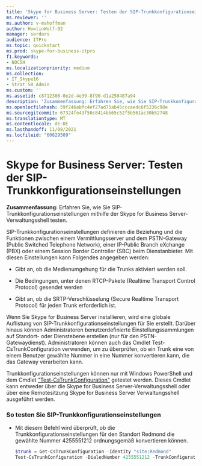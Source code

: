 ```yaml
---
title: 'Skype for Business Server: Testen der SIP-Trunkkonfigurationseinstellungen'
ms.reviewer: ''
ms.author: v-mahoffman
author: HowlinWolf-92
manager: serdars
audience: ITPro
ms.topic: quickstart
ms.prod: skype-for-business-itpro
f1.keywords:
- NOCSH
ms.localizationpriority: medium
ms.collection:
- IT_Skype16
- Strat_SB_Admin
ms.custom: ''
ms.assetid: c8712308-0e2d-4e39-8f90-d1a250487a94
description: 'Zusammenfassung: Erfahren Sie, wie Sie SIP-Trunkkonfigurationseinstellungen mithilfe der Skype for Business Server-Verwaltungsshell testen.'
ms.openlocfilehash: 59f246abfc4ef27ad75ab45cccaedc6f5236c98e
ms.sourcegitcommit: 67324fe43f50c8414bb65c52f5b561ac30b52748
ms.translationtype: MT
ms.contentlocale: de-DE
ms.lasthandoff: 11/08/2021
ms.locfileid: "60829509"
---
```

# <a name="skype-for-business-server-test-sip-trunk-configuration-settings"></a>Skype for Business Server: Testen der SIP-Trunkkonfigurationseinstellungen
 
**Zusammenfassung:** Erfahren Sie, wie Sie SIP-Trunkkonfigurationseinstellungen mithilfe der Skype for Business Server-Verwaltungsshell testen.
  
SIP-Trunkkonfigurationseinstellungen definieren die Beziehung und die Funktionen zwischen einem Vermittlungsserver und dem PSTN-Gateway (Public Switched Telephone Network), einer IP-Public Branch eXchange (PBX) oder einem Session Border Controller (SBC) beim Dienstanbieter. Mit diesen Einstellungen kann Folgendes angegeben werden:
  
- Gibt an, ob die Medienumgehung für die Trunks aktiviert werden soll.
    
- Die Bedingungen, unter denen RTCP-Pakete (Realtime Transport Control Protocol) gesendet werden
    
- Gibt an, ob die SRTP-Verschlüsselung (Secure Realtime Transport Protocol) für jeden Trunk erforderlich ist.
    
Wenn Sie Skype for Business Server installieren, wird eine globale Auflistung von SIP-Trunkkonfigurationseinstellungen für Sie erstellt. Darüber hinaus können Administratoren benutzerdefinierte Einstellungssammlungen auf Standort- oder Dienstebene erstellen (nur für den PSTN-Gatewaydienst). Administratoren können auch das Cmdlet Test-CsTrunkConfiguration verwenden, um zu überprüfen, ob ein Trunk eine von einem Benutzer gewählte Nummer in eine Nummer konvertieren kann, die das Gateway verarbeiten kann.
  
Trunkkonfigurationseinstellungen können nur mit Windows PowerShell und dem Cmdlet ["Test-CsTrunkConfiguration"](/powershell/module/skype/test-cstrunkconfiguration) getestet werden. Dieses Cmdlet kann entweder über die Skype for Business Server-Verwaltungsshell oder über eine Remotesitzung Skype for Business Server Verwaltungsshell ausgeführt werden.
  
### <a name="to-test-sip-trunk-configuration-settings"></a>So testen Sie SIP-Trunkkonfigurationseinstellungen

- Mit diesem Befehl wird überprüft, ob die Trunkkonfigurationseinstellungen für den Standort Redmond die gewählte Nummer 4255551212 ordnungsgemäß konvertieren können.
    
  ```powershell
  $trunk = Get-CsTrunkConfiguration -Identity "site:Redmond"
  Test-CsTrunkConfiguration -DialedNumber 4255551212 -TrunkConfiguration $trunk
  ```
